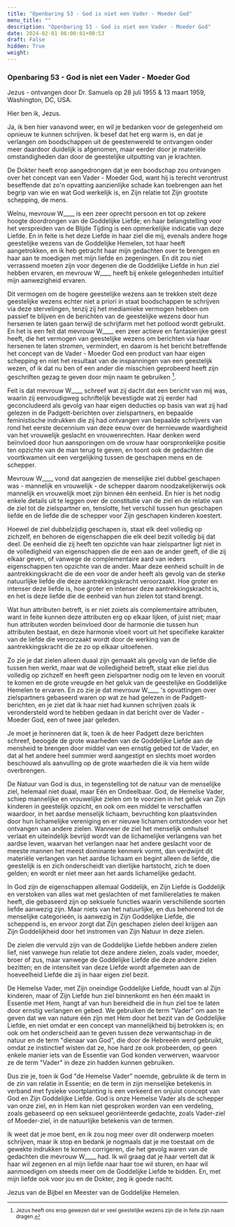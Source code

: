 ```yaml
---
title: "Openbaring 53 - God is niet een Vader - Moeder God"
menu_title: ""
description: "Openbaring 53 - God is niet een Vader - Moeder God"
date: 2024-02-01 06:00:01+00:53
draft: False
hidden: True
weight:
---
```

### Openbaring 53 - God is niet een Vader - Moeder God

Jezus - ontvangen door Dr. Samuels op 28 juli 1955 & 13 maart 1959, Washington, DC, USA.

Hier ben ik, Jezus.

Ja, ik ben hier vanavond weer, en wil je bedanken voor de gelegenheid om opnieuw te kunnen schrijven. Ik besef dat het erg warm is, en dat je verlangen om boodschappen uit de geestenwereld te ontvangen onder meer daardoor duidelijk is afgenomen, maar eerder door je materiële omstandigheden dan door de geestelijke uitputting van je krachten.

De Dokter heeft erop aangedrongen dat je een boodschap zou ontvangen over het concept van een Vader - Moeder God, want hij is terecht verontrust beseffende dat zo'n opvatting aanzienlijke schade kan toebrengen aan het begrip van wie en wat God werkelijk is, en Zijn relatie tot Zijn grootste schepping, de mens.

Welnu, mevrouw W____ is een zeer oprecht persoon en tot op zekere hoogte doordrongen van de Goddelijke Liefde; en haar belangstelling voor het verspreiden van de Blijde Tijding is een opmerkelijke indicatie van deze Liefde. En in feite is het deze Liefde in haar ziel die mij, evenals andere hoge geestelijke wezens van de Goddelijke Hemelen, tot haar heeft aangetrokken, en ik heb getracht haar mijn gedachten over te brengen en haar aan te moedigen met mijn liefde en zegeningen. En dit zou niet verrassend moeten zijn voor degenen die de Goddelijke Liefde in hun ziel hebben ervaren, en mevrouw W____ heeft bij enkele gelegenheden intuïtief mijn aanwezigheid ervaren.

Dit vermogen om de hogere geestelijke wezens aan te trekken stelt deze geestelijke wezens echter niet a priori in staat boodschappen te schrijven via deze stervelingen, tenzij zij het mediamieke vermogen hebben om passief te blijven en de berichten van de geestelijke wezens door hun hersenen te laten gaan terwijl de schrijfarm met het potlood wordt gebruikt. En het is een feit dat mevrouw W____ een zeer actieve en fantasierijke geest heeft, die het vermogen van geestelijke wezens om berichten via haar hersenen te laten stromen, vermindert, en daarom is het bericht betreffende het concept van de Vader - Moeder God een product van haar eigen schepping en niet het resultaat van de inspanningen van een geestelijk wezen, of ik dat nu ben of een ander die misschien geprobeerd heeft zijn geschriften gezag te geven door mijn naam te gebruiken [^1].

Feit is dat mevrouw W____ schreef wat zij dacht dat een bericht van mij was, waarin zij eenvoudigweg schriftelijk bevestigde wat zij eerder had geconcludeerd als gevolg van haar eigen deducties op basis van wat zij had gelezen in de Padgett-berichten over zielspartners, en bepaalde feministische indrukken die zij had ontvangen van bepaalde schrijvers van rond het eerste decennium van deze eeuw over de hernieuwde waardigheid van het vrouwelijk geslacht en vrouwenrechten. Haar denken werd beïnvloed door hun aansporingen om de vrouw haar oorspronkelijke positie ten opzichte van de man terug te geven, en toont ook de gedachten die voortkwamen uit een vergelijking tussen de geschapen mens en de schepper.

Mevrouw W____ vond dat aangezien de menselijke ziel dubbel geschapen was - mannelijk en vrouwelijk - de schepper daarom noodzakelijkerwijs ook mannelijk en vrouwelijk moet zijn binnen één eenheid. En hier is het nodig enkele details uit te leggen over de constitutie van de ziel en de relatie van de ziel tot de zielspartner en, tenslotte, het verschil tussen hun geschapen liefde en de liefde die de schepper voor Zijn geschapen kinderen koestert.

Hoewel de ziel dubbelzijdig geschapen is, staat elk deel volledig op zichzelf, en behoren de eigenschappen die elk deel bezit volledig bij dat deel. De eenheid die zij heeft ten opzichte van haar zielspartner ligt niet in de volledigheid van eigenschappen die de een aan de ander geeft, of die zij elkaar geven, of vanwege de complementaire aard van ieders eigenschappen ten opzichte van de ander. Maar deze eenheid schuilt in de aantrekkingskracht die de een voor de ander heeft als gevolg van de sterke natuurlijke liefde die deze aantrekkingskracht veroorzaakt. Hoe groter en intenser deze liefde is, hoe groter en intenser deze aantrekkingskracht is, en het is deze liefde die de eenheid van hun zielen tot stand brengt.

Wat hun attributen betreft, is er niet zoiets als complementaire attributen, want in feite kunnen deze attributen erg op elkaar lijken, of juist niet; maar hun attributen worden beïnvloed door de harmonie die tussen hun attributen bestaat, en deze harmonie vloeit voort uit het specifieke karakter van de liefde die veroorzaakt wordt door de werking van de aantrekkingskracht die ze zo op elkaar uitoefenen.

Zo zie je dat zielen alleen duaal zijn gemaakt als gevolg van de liefde die tussen hen werkt, maar wat de volledigheid betreft, staat elke ziel dus volledig op zichzelf en heeft geen zielspartner nodig om te leven en vooruit te komen en de grote vreugde en het geluk van de geestelijke en Goddelijke Hemelen te ervaren. En zo zie je dat mevrouw W____ 's opvattingen over zielspartners gebaseerd waren op wat ze had gelezen in de Padgett-berichten, en je ziet dat ik haar niet had kunnen schrijven zoals ik verondersteld word te hebben gedaan in dat bericht over de Vader - Moeder God, een of twee jaar geleden.

Je moet je herinneren dat ik, toen ik de heer Padgett deze berichten schreef, beoogde de grote waarheden van de Goddelijke Liefde aan de mensheid te brengen door middel van een ernstig gebed tot de Vader, en dat al het andere heel summier werd aangestipt en slechts moet worden beschouwd als aanvulling op de grote waarheden die ik via hem wilde overbrengen.

De Natuur van God is dus, in tegenstelling tot de natuur van de menselijke ziel, helemaal niet duaal, maar Eén en Ondeelbaar. God, de Hemelse Vader, schiep mannelijke en vrouwelijke zielen om te voorzien in het geluk van Zijn kinderen in geestelijk opzicht, en ook om een middel te verschaffen waardoor, in het aardse menselijk lichaam, bevruchting kon plaatsvinden door hun lichamelijke vereniging en er nieuwe lichamen ontstonden voor het ontvangen van andere zielen. Wanneer de ziel het menselijk omhulsel verlaat en uiteindelijk bevrijd wordt van de lichamelijke verlangens van het aardse leven, waarvan het verlangen naar het andere geslacht voor de meeste mannen het meest dominante kenmerk vormt, dan verdwijnt dit materiële verlangen van het aardse lichaam en begint alleen de liefde, die geestelijk is en zich onderscheidt van dierlijke hartstocht, zich te doen gelden; en wordt er niet meer aan het aards lichamelijke gedacht.

In God zijn de eigenschappen allemaal Goddelijk, en Zijn Liefde is Goddelijk en verstoken van alles wat met geslachten of met familierelaties te maken heeft, die gebaseerd zijn op seksuele functies waarin verschillende soorten liefde aanwezig zijn. Maar niets van het natuurlijke, en dus behorend tot de menselijke categorieën, is aanwezig in Zijn Goddelijke Liefde, die scheppend is, en ervoor zorgt dat Zijn geschapen zielen deel krijgen aan Zijn Goddelijkheid door het instromen van Zijn Natuur in deze zielen.

De zielen die vervuld zijn van de Goddelijke Liefde hebben andere zielen lief, niet vanwege hun relatie tot deze andere zielen, zoals vader, moeder, broer of zus, maar vanwege de Goddelijke Liefde die deze andere zielen bezitten; en de intensiteit van deze Liefde wordt afgemeten aan de hoeveelheid Liefde die zij in haar eigen ziel bezit.

De Hemelse Vader, met Zijn oneindige Goddelijke Liefde, houdt van al Zijn kinderen, maar of Zijn Liefde hun ziel binnenkomt en hen één maakt in Essentie met Hem, hangt af van hun bereidheid die in hun ziel toe te laten door ernstig verlangen en gebed. We gebruiken de term "Vader" om aan te geven dat we van nature één zijn met Hem door het bezit van de Goddelijke Liefde, en niet omdat er een concept van mannelijkheid bij betrokken is; en ook om het onderscheid aan te geven tussen deze verwantschap in de natuur en de term "dienaar van God", die door de Hebreeën werd gebruikt, omdat ze instinctief wisten dat ze, hoe hard ze ook probeerden, op geen enkele manier iets van de Essentie van God konden verwerven, waarvoor ze de term "Vader" in deze zin hadden kunnen gebruiken.

Dus zie je, toen ik God "de Hemelse Vader" noemde, gebruikte ik de term in de zin van relatie in Essentie; en de term in zijn menselijke betekenis in verband met fysieke voortplanting is een verkeerd en onjuist concept van God en Zijn Goddelijke Liefde. God is onze Hemelse Vader als de schepper van onze ziel, en in Hem kan niet gesproken worden van een verdeling, zoals gebaseerd op een seksueel georiënteerde gedachte, zoals Vader-ziel of Moeder-ziel, in de natuurlijke betekenis van de termen.

Ik weet dat je moe bent, en ik zou nog meer over dit onderwerp moeten schrijven, maar ik stop en bedank je nogmaals dat je me toestaat om de gewekte indrukken te komen corrigeren, die het gevolg waren van de gedachten die mevrouw W____ had.  Ik wil graag dat je haar vertelt dat ik haar wil zegenen en al mijn liefde naar haar toe wil sturen, en haar wil aanmoedigen om steeds meer om de Goddelijke Liefde te bidden. En, met mijn liefde ook voor jou en de Dokter, zeg ik goede nacht.

Jezus van de Bijbel en Meester van de Goddelijke Hemelen.
<small>

[^1]: Jezus heeft ons erop gewezen dat er veel geestelijke wezens zijn die in feite zijn naam dragen.
